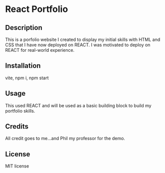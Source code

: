 # React Portfolio

## Description

This is a porfolio website I created to display my initial skills with HTML and CSS that I have now deployed on REACT. I was motivated to deploy on REACT for real-world experience.


## Installation

vite, npm i, npm start

## Usage

This used REACT and will be used as a basic building block to build my portfolio skills.

## Credits

All credit goes to me...and Phil my professor for the demo.

## License

MIT license